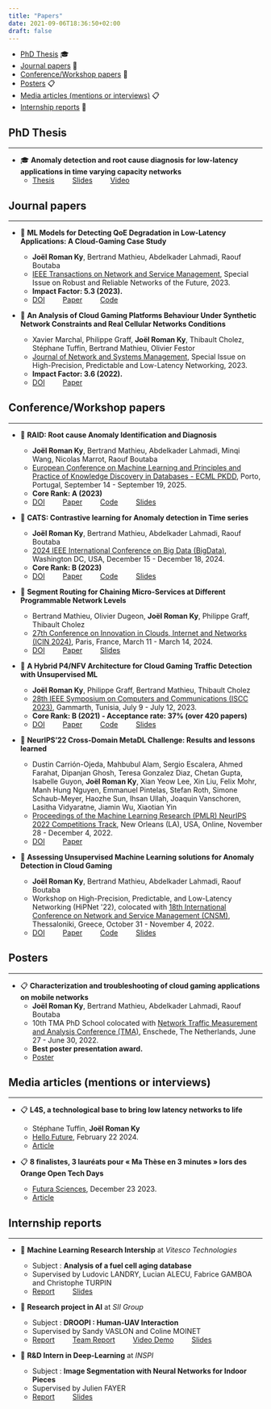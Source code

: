 ```yaml
---
title: "Papers"
date: 2021-09-06T18:36:50+02:00
draft: false
---
```


- [PhD Thesis](#phd-thesis) 🎓
- [Journal papers](#journal-papers) 📕
- [Conference/Workshop papers](#conferenceworkshop-papers) 📄
- [Posters](#posters) 📋
- [Media articles (mentions or interviews)](#media-articles-mentions-or-interviews) 📋
- [Internship reports](#internship-reports) 📑

## PhD Thesis
---
- 🎓 **Anomaly detection and root cause diagnosis for low-latency applications in time varying capacity networks**
  - [Thesis](https://theses.hal.science/tel-05077121) &nbsp; &nbsp; &nbsp; &nbsp; [Slides](../../files/presentation/Slides_PhD.pdf)  &nbsp; &nbsp; &nbsp; &nbsp; [Video](https://youtube.com/live/X4MV3N0c6Ho)

## Journal papers
---
- 📕  **ML Models for Detecting QoE Degradation in Low-Latency Applications: A Cloud-Gaming Case Study**
  - **Joël Roman Ky**, Bertrand Mathieu, Abdelkader Lahmadi, Raouf Boutaba
  - [IEEE Transactions on Network and Service Management](https://ieeexplore.ieee.org/xpl/RecentIssue.jsp?punumber=4275028), Special Issue on Robust and Reliable Networks of the Future, 2023. 
  - **Impact Factor: 5.3 (2023).**
  - [DOI](https://doi.org/10.1109/TNSM.2023.3293806) &nbsp; &nbsp; &nbsp; &nbsp; [Paper](https://hal.science/hal-04160235/) &nbsp; &nbsp; &nbsp; &nbsp; [Code](https://github.com/joelromanky/unsupervised-ml-ad-qoe-deg)

- 📕 **An Analysis of Cloud Gaming Platforms Behaviour Under Synthetic Network Constraints and Real Cellular Networks Conditions**
  - Xavier Marchal, Philippe Graff, **Joël Roman Ky**, Thibault Cholez, Stéphane Tuffin, Bertrand Mathieu, Olivier Festor
  - [Journal of Network and Systems Management](https://www.springer.com/journal/10922), Special Issue on High-Precision, Predictable and Low-Latency Networking, 2023. 
  - **Impact Factor: 3.6 (2022).**
  - [DOI](https://doi.org/10.1007/s10922-023-09720-9) &nbsp; &nbsp; &nbsp; &nbsp; [Paper](https://hal.inria.fr/hal-04050288/)

## Conference/Workshop papers
---
- 📄 **RAID: Root cause Anomaly Identification and Diagnosis**
  - **Joël Roman Ky**, Bertrand Mathieu, Abdelkader Lahmadi, Minqi Wang, Nicolas Marrot, Raouf Boutaba
  - [European Conference on Machine Learning and Principles and Practice of Knowledge Discovery in Databases - ECML PKDD](https://ecmlpkdd.org/2025/), Porto, Portugal, September 14 - September 19, 2025. 
  - **Core Rank: A (2023)**
  - [DOI](#) &nbsp; &nbsp; &nbsp; &nbsp; [Paper](https://hal.science/hal-05219367v1) &nbsp; &nbsp; &nbsp; &nbsp; [Code](https://github.com/joelromanky/raid)  &nbsp; &nbsp; &nbsp; &nbsp; [Slides](#)

- 📄 **CATS: Contrastive learning for Anomaly detection in Time series**
  - **Joël Roman Ky**, Bertrand Mathieu, Abdelkader Lahmadi, Raouf Boutaba
  - [2024 IEEE International Conference on Big Data (BigData)](https://bigdataieee.org/BigData2024), Washington DC, USA, December 15 - December 18, 2024. 
  - **Core Rank: B (2023)**
  - [DOI](https://doi.org/10.1109/BigData62323.2024.10825476) &nbsp; &nbsp; &nbsp; &nbsp; [Paper](https://hal.science/hal-04881349) &nbsp; &nbsp; &nbsp; &nbsp; [Code](https://github.com/joelromanky/cats)  &nbsp; &nbsp; &nbsp; &nbsp; [Slides](../../files/presentation/Slides_BigData24.pdf)

- 📄 **Segment Routing for Chaining Micro-Services at Different Programmable Network Levels**
  - Bertrand Mathieu, Olivier Dugeon, **Joël Roman Ky**, Philippe Graff, Thibault Cholez
  - [27th Conference on Innovation in Clouds, Internet and Networks (ICIN 2024)](https://www.icin-conference.org/2024), Paris, France, March 11 - March 14, 2024. 
  - [DOI](https://doi.org/10.1109/ICIN60470.2024.10494472) &nbsp; &nbsp; &nbsp; &nbsp; [Paper](https://hal.science/hal-04544951/) &nbsp; &nbsp; &nbsp; &nbsp; [Slides](../../files/presentation/Slides_ICIN24.pdf)

- 📄 **A Hybrid P4/NFV Architecture for Cloud Gaming Traffic Detection with Unsupervised ML**
  - **Joël Roman Ky**, Philippe Graff, Bertrand Mathieu, Thibault Cholez
  - [28th IEEE Symposium on Computers and Communications (ISCC 2023)](https://2023.ieee-iscc.org/), Gammarth, Tunisia, July 9 - July 12, 2023. 
  - **Core Rank: B (2021) - Acceptance rate: 37% (over 420 papers)**
  - [DOI](https://doi.org/10.1109/ISCC58397.2023.10217863) &nbsp; &nbsp; &nbsp; &nbsp; [Paper](https://hal.science/hal-04130096) &nbsp; &nbsp; &nbsp; &nbsp; [Code](https://github.com/mosaico-anr/P4_NFV_CG_Detector) &nbsp; &nbsp; &nbsp; &nbsp; [Slides](../../files/presentation/Slides_ISCC23.pdf)

- 📄 **NeurIPS’22 Cross-Domain MetaDL Challenge: Results and lessons learned**
  - Dustin Carrión-Ojeda, Mahbubul Alam, Sergio Escalera, Ahmed Farahat, Dipanjan Ghosh, Teresa Gonzalez Diaz, Chetan Gupta, Isabelle Guyon, **Joël Roman Ky**, Xian Yeow Lee, Xin Liu, Felix Mohr, Manh Hung Nguyen, Emmanuel Pintelas, Stefan Roth, Simone Schaub-Meyer, Haozhe Sun, Ihsan Ullah, Joaquin Vanschoren, Lasitha Vidyaratne, Jiamin Wu, Xiaotian Yin
  - [Proceedings of the Machine Learning Research (PMLR) NeurIPS 2022 Competitions Track](https://neurips.cc/virtual/2022/competition/50082), New Orleans (LA), USA, Online, November 28 - December 4, 2022. 
  - [DOI](https://proceedings.mlr.press/v220/carrion-ojeda22a.html) &nbsp; &nbsp; &nbsp; &nbsp; [Paper](https://proceedings.mlr.press/v220/carrion-ojeda22a/carrion-ojeda22a.pdf)

- 📄 **Assessing Unsupervised Machine Learning solutions for Anomaly Detection in Cloud Gaming**
  - **Joël Roman Ky**, Bertrand Mathieu, Abdelkader Lahmadi, Raouf Boutaba
  - Workshop on High-Precision, Predictable, and Low-Latency Networking (HiPNet '22), colocated with [18th International Conference on Network and Service Management (CNSM)](http://www.cnsm-conf.org/2022/), Thessaloniki, Greece, October 31 - November 4, 2022.
  - [DOI](https://doi.org/10.23919/CNSM55787.2022.9964533) &nbsp; &nbsp; &nbsp; &nbsp; [Paper](https://hal.science/hal-03884367/) &nbsp; &nbsp; &nbsp; &nbsp; [Code](https://github.com/joelromanky/cg-ano-detect-eval) &nbsp; &nbsp; &nbsp; &nbsp; [Slides](../../files/presentation/Slides_HiPNet22.pdf)

## Posters
---
- 📋 **Characterization and troubleshooting of cloud gaming applications on mobile networks**
  - **Joël Roman Ky**, Bertrand Mathieu, Abdelkader Lahmadi, Raouf Boutaba
  - 10th TMA PhD School colocated with [Network Traffic Measurement and Analysis Conference (TMA)](https://tma.ifip.org/2022/), Enschede, The Netherlands, June 27 - June 30, 2022.
  - **Best poster presentation award.**
  - [Poster](https://hal.science/hal-03878114/)

## Media articles (mentions or interviews)
---
- 📋 **L4S, a technological base to bring low latency networks to life**
  - Stéphane Tuffin, **Joël Roman Ky**
  - [Hello Future](https://hellofuture.orange.com/), February 22 2024.
  - [Article](https://hellofuture.orange.com/en/l4s-a-technological-base-to-bring-low-latency-networks-to-life/)

- 📋 **8 finalistes, 3 lauréats pour « Ma Thèse en 3 minutes » lors des Orange Open Tech Days**
  - [Futura Sciences](https://www.futura-sciences.com/), December 23 2023.
  - [Article](https://www.futura-sciences.com/tech/actualites/technologie-8-finalistes-3-laureats-these-3-minutes-lors-orange-open-tech-days-109894/)

## Internship reports
---
- 📑 **Machine Learning Research Intership** at *Vitesco Technologies*  
  - Subject : **Analysis of a fuel cell aging database**
  - Supervised by Ludovic LANDRY, Lucian ALECU, Fabrice GAMBOA and Christophe TURPIN  
  - <a href="../../files/papers/Rapport_PFE.pdf" target="_blank">Report</a> &nbsp; &nbsp; &nbsp; &nbsp;
    <a href="../../files/presentation/Slides_PFE.pdf" target="_blank">Slides</a>

- 📑 **Research project in AI** at *SII Group*  
  - Subject : **DROOPI : Human-UAV Interaction**
  - Supervised by Sandy VASLON and Coline MOINET  
  - <a href="../../files/papers/Rapport_SII.pdf" target="_blank">Report</a> &nbsp; &nbsp; &nbsp; &nbsp;
    <a href="../../files/papers/Rapport_SII_team.pdf" target="_blank">Team Report</a> &nbsp; &nbsp; &nbsp; &nbsp;
    <a href="https://www.linkedin.com/posts/sii_intelligenceartificielle-innovation-drone-activity-6788763304803221505-IGlW" target="_blank">Video Demo</a> &nbsp; &nbsp; &nbsp; &nbsp;
    <a href="../../files/presentation/Slides_SII.pdf" target="_blank">Slides</a>

- 📑 **R&D Intern in Deep-Learning** at *INSPI*
  - Subject : **Image Segmentation with Neural Networks for Indoor Pieces**
  - Supervised by Julien FAYER  
  - <a href="../../files/papers/Abstract_INSPI.pdf" target="_blank">Report</a> &nbsp; &nbsp; &nbsp; &nbsp;
    <a href="../../files/presentation/Slides_INSPI.pdf" target="_blank">Slides</a>
